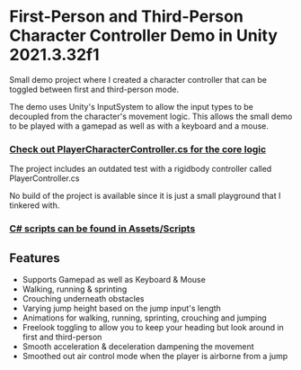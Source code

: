 # First-Person and Third-Person Character Controller Demo in Unity 2021.3.32f1
Small demo project where I created a character controller that can be toggled between first and third-person mode.

The demo uses Unity's InputSystem to allow the input types to be decoupled from the character's movement logic. This allows the small demo to be played with a gamepad as well as with a keyboard and a mouse.

### [Check out PlayerCharacterController.cs for the core logic](Assets/Scripts/Player/PlayerCharacterController.cs)
The project includes an outdated test with a rigidbody controller called PlayerController.cs

No build of the project is available since it is just a small playground that I tinkered with.
### [C# scripts can be found in Assets/Scripts](Assets/Scripts)

## Features
- Supports Gamepad as well as Keyboard & Mouse
- Walking, running & sprinting
- Crouching underneath obstacles
- Varying jump height based on the jump input's length
- Animations for walking, running, sprinting, crouching and jumping
- Freelook toggling to allow you to keep your heading but look around in first and third-person
- Smooth acceleration & deceleration dampening the movement
- Smoothed out air control mode when the player is airborne from a jump
